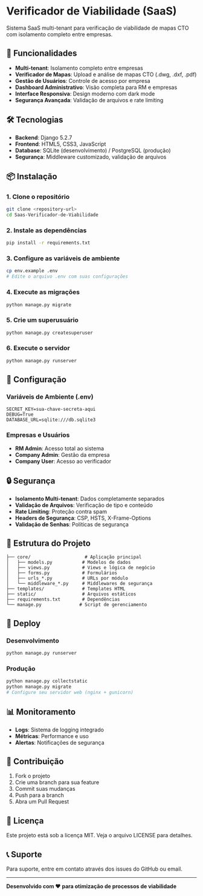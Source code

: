 # Verificador de Viabilidade (SaaS)

Sistema SaaS multi-tenant para verificação de viabilidade de mapas CTO com isolamento completo entre empresas.

## 🚀 Funcionalidades

- **Multi-tenant**: Isolamento completo entre empresas
- **Verificador de Mapas**: Upload e análise de mapas CTO (.dwg, .dxf, .pdf)
- **Gestão de Usuários**: Controle de acesso por empresa
- **Dashboard Administrativo**: Visão completa para RM e empresas
- **Interface Responsiva**: Design moderno com dark mode
- **Segurança Avançada**: Validação de arquivos e rate limiting

## 🛠️ Tecnologias

- **Backend**: Django 5.2.7
- **Frontend**: HTML5, CSS3, JavaScript
- **Database**: SQLite (desenvolvimento) / PostgreSQL (produção)
- **Segurança**: Middleware customizado, validação de arquivos

## 📦 Instalação

### 1. Clone o repositório
```bash
git clone <repository-url>
cd Saas-Verificador-de-Viabilidade
```

### 2. Instale as dependências
```bash
pip install -r requirements.txt
```

### 3. Configure as variáveis de ambiente
```bash
cp env.example .env
# Edite o arquivo .env com suas configurações
```

### 4. Execute as migrações
```bash
python manage.py migrate
```

### 5. Crie um superusuário
```bash
python manage.py createsuperuser
```

### 6. Execute o servidor
```bash
python manage.py runserver
```

## 🔧 Configuração

### Variáveis de Ambiente (.env)
```env
SECRET_KEY=sua-chave-secreta-aqui
DEBUG=True
DATABASE_URL=sqlite:///db.sqlite3
```

### Empresas e Usuários
- **RM Admin**: Acesso total ao sistema
- **Company Admin**: Gestão da empresa
- **Company User**: Acesso ao verificador

## 🔒 Segurança

- **Isolamento Multi-tenant**: Dados completamente separados
- **Validação de Arquivos**: Verificação de tipo e conteúdo
- **Rate Limiting**: Proteção contra spam
- **Headers de Segurança**: CSP, HSTS, X-Frame-Options
- **Validação de Senhas**: Políticas de segurança

## 📁 Estrutura do Projeto

```
├── core/                    # Aplicação principal
│   ├── models.py           # Modelos de dados
│   ├── views.py            # Views e lógica de negócio
│   ├── forms.py            # Formulários
│   ├── urls_*.py           # URLs por módulo
│   └── middleware_*.py     # Middlewares de segurança
├── templates/              # Templates HTML
├── static/                 # Arquivos estáticos
├── requirements.txt        # Dependências
└── manage.py              # Script de gerenciamento
```

## 🚀 Deploy

### Desenvolvimento
```bash
python manage.py runserver
```

### Produção
```bash
python manage.py collectstatic
python manage.py migrate
# Configure seu servidor web (nginx + gunicorn)
```

## 📊 Monitoramento

- **Logs**: Sistema de logging integrado
- **Métricas**: Performance e uso
- **Alertas**: Notificações de segurança

## 🤝 Contribuição

1. Fork o projeto
2. Crie uma branch para sua feature
3. Commit suas mudanças
4. Push para a branch
5. Abra um Pull Request

## 📄 Licença

Este projeto está sob a licença MIT. Veja o arquivo LICENSE para detalhes.

## 📞 Suporte

Para suporte, entre em contato através dos issues do GitHub ou email.

---

**Desenvolvido com ❤️ para otimização de processos de viabilidade**
